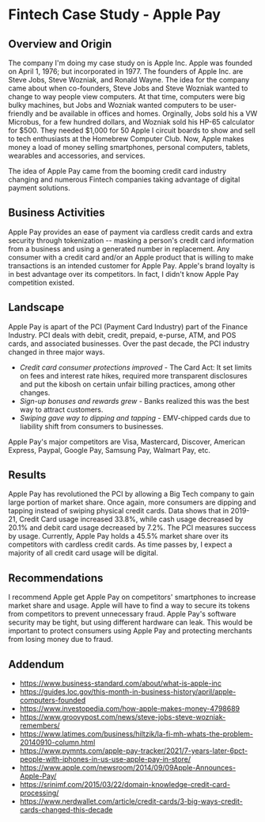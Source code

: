 # Fintech Case Study - Apple Pay

## Overview and Origin

The company I'm doing my case study on is Apple Inc. Apple was founded on April 1, 1976; but incorporated in 1977. The founders of Apple Inc. are Steve Jobs, Steve Wozniak, and Ronald Wayne. The idea for the company came about when co-founders, Steve Jobs and Steve Wozniak wanted to change to way people view computers. At that time, computers were big bulky machines, but Jobs and Wozniak wanted computers to be user-friendly and be available in offices and homes. Orginally, Jobs sold his a VW Microbus, for a few hundred dollars, and Wozniak sold his HP-65 calculator for $500. They needed $1,000 for 50 Apple I circuit boards to show and sell to tech enthusiasts at the Homebrew Computer Club. Now, Apple makes money a load of money selling smartphones, personal computers, tablets, wearables and accessories, and services.

The idea of Apple Pay came from the booming credit card industry changing and numerous Fintech companies taking advantage of digital payment solutions.

## Business Activities

Apple Pay provides an ease of payment via cardless credit cards and extra security through tokenization -- masking a person's credit card information from a business and using a generated number in replacement. Any consumer with a credit card and/or an Apple product that is willing to make transactions is an intended customer for Apple Pay. Apple's brand loyalty is in best advantage over its competitors. In fact, I didn't know Apple Pay competition existed. 

## Landscape

Apple Pay is apart of the PCI (Payment Card Industry) part of the Finance Industry. PCI deals with debit, credit, prepaid, e-purse, ATM, and POS cards, and associated businesses. Over the past decade, the PCI industry changed in three major ways.
 * _Credit card consumer protections improved_ - The Card Act: It set limits on fees and interest rate hikes, required more transparent disclosures and put the kibosh on certain unfair billing practices, among other changes.
 * _Sign-up bonuses and rewards grew_ - Banks realized this was the best way to attract customers.
 * _Swiping gave way to dipping and tapping_ - EMV-chipped cards due to liability shift from consumers to businesses.

Apple Pay's major competitors are Visa, Mastercard, Discover, American Express, Paypal, Google Pay, Samsung Pay, Walmart Pay, etc.

## Results

Apple Pay has revolutioned the PCI by allowing a Big Tech company to gain large portion of market share. Once again, more consumers are dipping and tapping instead of swiping physical credit cards. Data shows that in 2019-21, Credit Card usage increased 33.8%, while cash usage decreased by 20.1% and debit card usage decreased by 7.2%. The PCI measures success by usage. Currently, Apple Pay holds a 45.5% market share over its competitors with cardless credit cards. As time passes by, I expect a majority of all credit card usage will be digital.

## Recommendations

I recommend Apple get Apple Pay on competitors' smartphones to increase market share and usage. Apple will have to find a way to secure its tokens from competitors to prevent unnecessary fraud. Apple Pay's software security may be tight, but using different hardware can leak. This would be important to protect consumers using Apple Pay and protecting merchants from losing money due to fraud.

## Addendum
  * https://www.business-standard.com/about/what-is-apple-inc
  * https://guides.loc.gov/this-month-in-business-history/april/apple-computers-founded
  * https://www.investopedia.com/how-apple-makes-money-4798689
  * https://www.groovypost.com/news/steve-jobs-steve-wozniak-remembers/
  * https://www.latimes.com/business/hiltzik/la-fi-mh-whats-the-problem-20140910-column.html
  * https://www.pymnts.com/apple-pay-tracker/2021/7-years-later-6pct-people-with-iphones-in-us-use-apple-pay-in-store/
  * https://www.apple.com/newsroom/2014/09/09Apple-Announces-Apple-Pay/
  * https://srinimf.com/2015/03/22/domain-knowledge-credit-card-processing/
  * https://www.nerdwallet.com/article/credit-cards/3-big-ways-credit-cards-changed-this-decade

